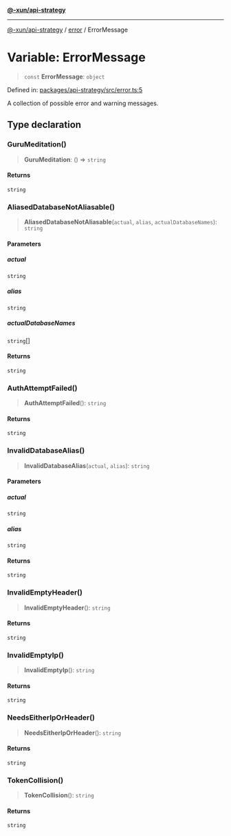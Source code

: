 [**@-xun/api-strategy**](../../README.md)

***

[@-xun/api-strategy](../../README.md) / [error](../README.md) / ErrorMessage

# Variable: ErrorMessage

> `const` **ErrorMessage**: `object`

Defined in: [packages/api-strategy/src/error.ts:5](https://github.com/Xunnamius/api-utils/blob/b785d9e67ba769b2480f64a9690c2911fb596cf7/packages/api-strategy/src/error.ts#L5)

A collection of possible error and warning messages.

## Type declaration

### GuruMeditation()

> **GuruMeditation**: () => `string`

#### Returns

`string`

### AliasedDatabaseNotAliasable()

> **AliasedDatabaseNotAliasable**(`actual`, `alias`, `actualDatabaseNames`): `string`

#### Parameters

##### actual

`string`

##### alias

`string`

##### actualDatabaseNames

`string`[]

#### Returns

`string`

### AuthAttemptFailed()

> **AuthAttemptFailed**(): `string`

#### Returns

`string`

### InvalidDatabaseAlias()

> **InvalidDatabaseAlias**(`actual`, `alias`): `string`

#### Parameters

##### actual

`string`

##### alias

`string`

#### Returns

`string`

### InvalidEmptyHeader()

> **InvalidEmptyHeader**(): `string`

#### Returns

`string`

### InvalidEmptyIp()

> **InvalidEmptyIp**(): `string`

#### Returns

`string`

### NeedsEitherIpOrHeader()

> **NeedsEitherIpOrHeader**(): `string`

#### Returns

`string`

### TokenCollision()

> **TokenCollision**(): `string`

#### Returns

`string`
